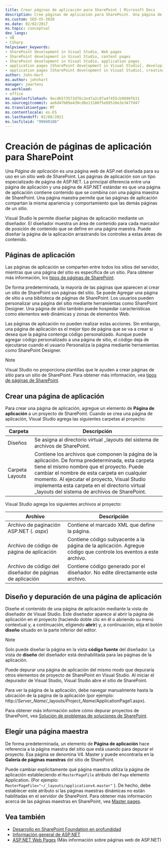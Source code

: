 ```yaml
---
title: Crear páginas de aplicación para SharePoint | Microsoft Docs
description: Cree páginas de aplicación para SharePoint. Una página de aplicación es una página web de ASP.NET diseñada para su uso en un sitio web de SharePoint.
ms.custom: SEO-VS-2020
ms.date: 02/02/2017
ms.topic: conceptual
dev_langs:
- VB
- CSharp
helpviewer_keywords:
- SharePoint development in Visual Studio, Web pages
- SharePoint development in Visual Studio, content pages
- SharePoint development in Visual Studio, application pages
- application pages [SharePoint development in Visual Studio], developing
- application pages [SharePoint development in Visual Studio], creating
author: John-Hart
ms.author: johnhart
manager: jmartens
ms.workload:
- office
ms.openlocfilehash: 9ecd6573573d76c3e47a2c87a4f455cb9890fb31
ms.sourcegitcommit: ae6d47b09a439cd0e13180f5e89510e3e347fd47
ms.translationtype: MT
ms.contentlocale: es-ES
ms.lasthandoff: 02/08/2021
ms.locfileid: "99949186"
---
```

# <a name="create-application-pages-for-sharepoint"></a>Creación de páginas de aplicación para SharePoint
  Una *Página de aplicación* es una página web de ASP.net diseñada para su uso en un sitio web de SharePoint. Las páginas de aplicación son un tipo especializado de página de ASP.NET. La principal diferencia entre una página de aplicación y una página de ASP.NET estándar es que una página de aplicación contiene contenido que se combina con una página maestra de SharePoint. Una página maestra permite que las páginas de aplicación compartan la misma apariencia y comportamiento que las demás páginas de un sitio.

 Visual Studio le permite diseñar páginas de aplicación mediante un diseñador. El diseñador muestra un área de contenido para cada marcador de posición de contenido que se define en una página maestra. Puede diseñar la página de la aplicación arrastrando los controles a estas áreas de contenido.

## <a name="application-pages"></a>Páginas de aplicación
 Las páginas de aplicación se comparten entre todos los sitios del servidor, mientras que una página del sitio es específica de un sitio. Para obtener más información, los [tipos de páginas de SharePoint](/previous-versions/office/developer/sharepoint-2010/aa979592(v=office.14)).

 De forma predeterminada, la mayoría de las páginas que aparecen al crear un sitio de SharePoint son páginas del sitio. Se puede Agregar una página de sitio a una biblioteca de páginas de SharePoint. Los usuarios pueden personalizar una página del sitio mediante herramientas como SharePoint Designer. Una página de sitio también puede hospedar características como elementos web dinámicas y zonas de elementos Web.

 Las páginas de aplicación no pueden realizar estas acciones. Sin embargo, una página de aplicación es el mejor tipo de página que se va a crear si desea que la página contenga código personalizado. Aunque puede agregar código personalizado a una página de sitio, el código deja de ejecutarse cuando el usuario Personaliza la página mediante herramientas como SharePoint Designer.

> [!NOTE]
> Visual Studio no proporciona plantillas que le ayuden a crear páginas de sitio para un sitio de SharePoint. Para obtener más información, vea [tipos de páginas de SharePoint](/previous-versions/office/developer/sharepoint-2010/aa979592(v=office.14)).

## <a name="create-an-application-page"></a>Crear una página de aplicación
 Para crear una página de aplicación, agregue un elemento de **Página de aplicación** a un proyecto de SharePoint. Cuando se crea una página de aplicación, Visual Studio agrega las siguientes carpetas al proyecto:

|Carpeta|Descripción|
|------------|-----------------|
|Diseños|Se asigna al directorio virtual _layouts del sistema de archivos de SharePoint.|
|Carpeta Layouts|Contiene los archivos que componen la página de la aplicación. De forma predeterminada, esta carpeta tiene el mismo nombre que el proyecto. Puede cambiar el nombre de esta carpeta en cualquier momento. Al ejecutar el proyecto, Visual Studio implementa esta carpeta en el directorio virtual _layouts del sistema de archivos de SharePoint.|

 Visual Studio agrega los siguientes archivos al proyecto:

|Archivo|Descripción|
|----------|-----------------|
|Archivo de paginación ASP.NET (*. aspx*)|Contiene el marcado XML que define la página.|
|Archivo de código de página de aplicación|Contiene código subyacente a la página de la aplicación. Agregue código que controle los eventos a este archivo.|
|Archivo de código del diseñador de páginas de aplicación|Contiene código generado por el diseñador. No edite directamente este archivo.|

## <a name="design-and-debug-an-application-page"></a>Diseño y depuración de una página de aplicación
 Diseñe el contenido de una página de aplicación mediante la vista de diseñador de Visual Studio. Este diseñador aparece al abrir la página de aplicación en el proyecto (haciendo doble clic en él o abriendo su menú contextual y, a continuación, eligiendo **abrir**) y, a continuación, elija el botón **diseño** situado en la parte inferior del editor.

> [!NOTE]
> Solo puede diseñar la página en la vista **código fuente** del diseñador. La vista de **diseño** del diseñador está deshabilitada para las páginas de la aplicación.

 Puede depurar una página de aplicación del mismo modo que depuraría otros elementos de proyecto de SharePoint en Visual Studio. Al iniciar el depurador de Visual Studio, Visual Studio abre el sitio de SharePoint.

 Para ver la página de la aplicación, debe navegar manualmente hasta la ubicación de la página de la aplicación (por ejemplo: http://<em>Server_Name</em>/_layouts/*Project_Name*/ApplicationPage1.aspx).

 Para obtener más información sobre cómo depurar proyectos de SharePoint, vea [Solución de problemas de soluciones de SharePoint](../sharepoint/troubleshooting-sharepoint-solutions.md).

## <a name="choose-a-master-page"></a>Elegir una página maestra
 De forma predeterminada, un elemento de **Página de aplicación** hace referencia a la página maestra del sitio que está usando para depurar el proyecto. Esa página se denomina V4. Master y puede encontrarla en la **Galería de páginas maestras** del sitio de SharePoint.

 Puede cambiar explícitamente qué página maestra utiliza la página de aplicación estableciendo el `MasterPageFile` atributo del `Page` elemento Application. (Por ejemplo: `MasterPageFile="~/_layouts/applicationv4.master"` ). De hecho, debe establecer este atributo si las páginas maestras dinámicas no están habilitadas en el servidor de SharePoint. Para obtener más información acerca de las páginas maestras en SharePoint, vea [Master pages](/previous-versions/office/developer/sharepoint-2010/ms443795(v=office.14)).

## <a name="see-also"></a>Vea también
- [Desarrollo en SharePoint Foundation en profundidad](/previous-versions/office/developer/sharepoint-2010/ee539092(v=office.14))
- [Información general de ASP.NET](/aspnet/overview)
- [ASP.NET Web Pages](/aspnet/web-pages/index) (Más información sobre páginas web de ASP.NET)
